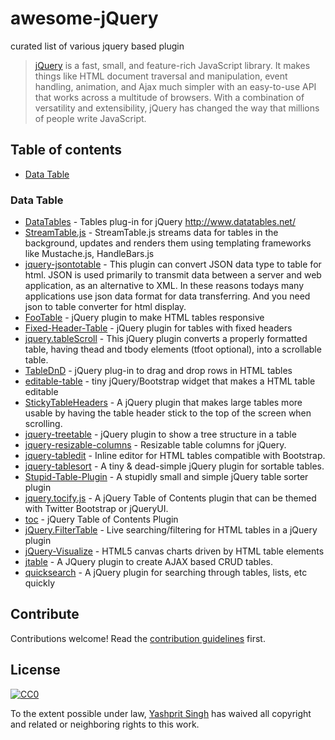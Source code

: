 # awesome-jQuery
curated list of various jquery based plugin
> [jQuery](http://jquery.com/) is a fast, small, and feature-rich JavaScript library. It makes things like HTML document traversal and manipulation, event handling, animation, and Ajax much simpler with an easy-to-use API that works across a multitude of browsers. With a combination of versatility and extensibility, jQuery has changed the way that millions of people write JavaScript.

## Table of contents

- [Data Table](#data-table)

### Data Table
- [DataTables](https://github.com/DataTables/DataTables) - Tables plug-in for jQuery http://www.datatables.net/
- [StreamTable.js](https://github.com/jiren/StreamTable.js) - StreamTable.js streams data for tables in the background, updates and renders them using templating frameworks like Mustache.js, HandleBars.js 
- [jquery-jsontotable](https://github.com/jongha/jquery-jsontotable) - This plugin can convert JSON data type to table for html. JSON is used primarily to transmit data between a server and web application, as an alternative to XML. In these reasons todays many applications use json data format for data transferring. And you need json to table converter for html display. 
- [FooTable](https://github.com/fooplugins/FooTable) - jQuery plugin to make HTML tables responsive
- [Fixed-Header-Table](https://github.com/markmalek/Fixed-Header-Table) - jQuery plugin for tables with fixed headers 
- [jquery.tableScroll](https://github.com/farinspace/jquery.tableScroll) - This jQuery plugin converts a properly formatted table, having thead and tbody elements (tfoot optional), into a scrollable table.
- [TableDnD](https://github.com/isocra/TableDnD) - jQuery plug-in to drag and drop rows in HTML tables
- [editable-table](https://github.com/mindmup/editable-table) - tiny jQuery/Bootstrap widget that makes a HTML table editable
- [StickyTableHeaders](https://github.com/jmosbech/StickyTableHeaders) - A jQuery plugin that makes large tables more usable by having the table header stick to the top of the screen when scrolling.
- [jquery-treetable](https://github.com/ludo/jquery-treetable) - jQuery plugin to show a tree structure in a table
- [jquery-resizable-columns](https://github.com/dobtco/jquery-resizable-columns) - Resizable table columns for jQuery.
- [jquery-tabledit](https://github.com/markcell/jquery-tabledit) - Inline editor for HTML tables compatible with Bootstrap. 
- [jquery-tablesort](https://github.com/kylefox/jquery-tablesort) - A tiny & dead-simple jQuery plugin for sortable tables.
- [Stupid-Table-Plugin](https://github.com/joequery/Stupid-Table-Plugin) - A stupidly small and simple jQuery table sorter plugin
- [jquery.tocify.js](https://github.com/gfranko/jquery.tocify.js) - A jQuery Table of Contents plugin that can be themed with Twitter Bootstrap or jQueryUI.
- [toc](https://github.com/jgallen23/toc) - jQuery Table of Contents Plugin
- [jQuery.FilterTable](https://github.com/sunnywalker/jQuery.FilterTable) - Live searching/filtering for HTML tables in a jQuery plugin
- [jQuery-Visualize](https://github.com/filamentgroup/jQuery-Visualize) - HTML5 canvas charts driven by HTML table elements
- [jtable](https://github.com/hikalkan/jtable) - A JQuery plugin to create AJAX based CRUD tables.
- [quicksearch](https://github.com/riklomas/quicksearch) - A jQuery plugin for searching through tables, lists, etc quickly

## Contribute

Contributions welcome! Read the [contribution guidelines](contributing.md) first.


## License

[![CC0](http://i.creativecommons.org/p/zero/1.0/88x31.png)](http://creativecommons.org/publicdomain/zero/1.0/)

To the extent possible under law, [Yashprit Singh](http://yashprit.com) has waived all copyright and related or neighboring rights to this work.
